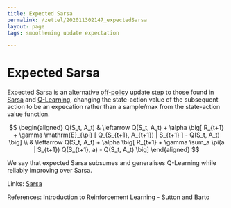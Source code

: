 ```yaml
---
title: Expected Sarsa
permalink: /zettel/202011302147_expectedSarsa
layout: page
tags: smoothening update expectation

---
```

# Expected Sarsa

Expected Sarsa is an alternative [off-policy](202011301312_offPolicyMethods) update step to those found in [Sarsa](202011302117_sarsa) and 
[Q-Learning](202011302128_qLearning), changing the state-action value of the 
subsequent action to be an expecation rather than a sample/max from the state-action 
value function.

$$
\begin{aligned}
Q(S_t, A_t) & \leftarrow Q(S_t, A_t) + \alpha \big[ R_{t+1} + \gamma \mathrm{E}_{\pi} [ Q_(S_{t+1}, A_{t+1}) | S_{t+1} ] - Q(S_t, A_t) \big] \\
& \leftarrow Q(S_t, A_t) + \alpha \big[ R_{t+1} + \gamma \sum_a \pi(a | S_{t+1}) Q(S_{t+1}, a) - Q(S_t, A_t) \big]
\end{aligned}
$$

We say that expected Sarsa subsumes and generalises Q-Learning while reliably improving over Sarsa.


Links: [Sarsa](202011302117_sarsa)

References: Introduction to Reinforcement Learning - Sutton and Barto

